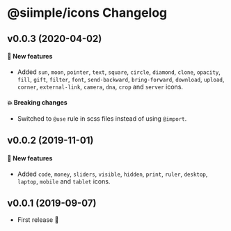 # @siimple/icons Changelog

## v0.0.3 (2020-04-02)

#### :rocket: New features

- Added `sun`, `moon`, `pointer`, `text`, `square`, `circle`, `diamond`, `clone`, `opacity`, `fill`, `gift`, `filter`, `font`, `send-backward`, `bring-forward`, `download`, `upload`, `corner`, `external-link`, `camera`, `dna`, `crop` and `server` icons.

#### :boom: Breaking changes

- Switched to `@use` rule in scss files instead of using `@import`.


## v0.0.2 (2019-11-01)

#### :rocket: New features

- Added `code`, `money`, `sliders`, `visible`, `hidden`, `print`, `ruler`, `desktop`, `laptop`, `mobile` and `tablet` icons.


## v0.0.1 (2019-09-07)

- First release :tada:

